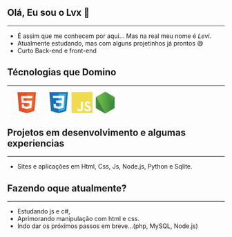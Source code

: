 ## Olá, Eu sou o Lvx 👋
___

- É assim que me conhecem por aqui... Mas na real meu nome é *Levi*.
- Atualmente estudando, mas com alguns projetinhos já prontos 😄
- Curto Back-end e front-end

## Técnologias que Domino
___
<img src="https://raw.githubusercontent.com/devicons/devicon/master/icons/html5/html5-original.svg" width="50" hspace="20"/>  <img src="https://raw.githubusercontent.com/devicons/devicon/master/icons/css3/css3-original.svg" width="50"/> <img src="https://raw.githubusercontent.com/devicons/devicon/master/icons/javascript/javascript-plain.svg" width="50"/>  <img src="https://raw.githubusercontent.com/devicons/devicon/master/icons/nodejs/nodejs-original.svg" width="50"/>





## Projetos em desenvolvimento e algumas experiencias
___

- Sites e aplicações em Html, Css, Js, Node.js, Python e Sqlite.

## Fazendo oque atualmente? 
___
- Estudando js e c#, 
- Aprimorando manipulação com html e css.
- Indo dar os próximos passos em breve...(php, MySQL, Node.js)
